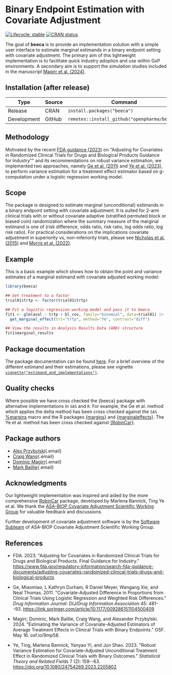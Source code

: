 # Binary Endpoint Estimation with Covariate Adjustment

<!-- badges: start -->

[![Lifecycle: stable](https://img.shields.io/badge/lifecycle-stable-brightgreen.svg)](https://www.tidyverse.org/lifecycle/#stable) 
[![CRAN status](https://www.r-pkg.org/badges/version/beeca)](https://CRAN.R-project.org/package=beeca)

<!-- badges: end -->

The goal of **beeca** is to provide an implementation solution with a simple user interface to estimate marginal estimands in a binary endpoint setting with covariate adjustment. The primary aim of this lightweight implementation is to facilitate quick industry adoption and use within GxP environments. A secondary aim is to support the simulation studies included in the manuscript [Magirr et al. (2024)](https://osf.io/9mp58/). 


## Installation (after release)

Type | Source | Command
---|---|---
Release | CRAN | `install.packages("beeca")`
Development | GitHub | `remotes::install_github("openpharma/beeca")`

## Methodology

Motivated by the recent [FDA guidance (2023)](https://www.fda.gov/regulatory-information/search-fda-guidance-documents/adjusting-covariates-randomized-clinical-trials-drugs-and-biological-products) on "Adjusting for Covariates in Randomized Clinical Trials for Drugs and Biological Products Guidance for Industry"" and its recommendations on robust variance estimation, we implemented two approaches, namely [Ge et al. (2011)](https://link.springer.com/article/10.1177/009286151104500409) and [Ye et al. (2023)](https://doi.org/10.1080/24754269.2023.2205802), to perform variance estimation for a treatment effect estimator based on g-computation under a logistic regression working model.

## Scope

The package is designed to estimate marginal (unconditional) estimands in a binary endpoint setting with covariate adjustment. It is suited for 2-arm clinical trials with or without covariate adaptive (stratified permuted block or biased coin) randomization where the summary measure of the marginal estimand is one of (risk difference, odds ratio, risk ratio, log odds ratio, log risk ratio). For practical considerations on the implications covariate adjustment in superiority vs, non-inferiority trials, please see [Nicholas et al. (2015)](https://doi.org/10.1002%2Fsim.6447) and [Morris et al. (2022)](https://doi.org/10.1186/s13063-022-06097-z).

## Example

This is a basic example which shows how to obtain the point and variance estimates of a marginal estimand with covariate adjusted working model:

``` r
library(beeca)

## Set treatment to a factor
trial01$trtp <- factor(trial01$trtp)

## Fit a logistic regression working model and pass it to beeca
fit1 <- glm(aval ~ trtp + bl_cov, family="binomial", data=trial01) |>
  get_marginal_effect(trt="trtp", method="Ye", contrast="diff")

## View the results in Analysis Results Data (ARD) structure
fit1$marginal_results
```

## Package documentation 

The package documentation can be found [here](openpharma.github.io/beeca/). For a brief overview of the different estimand and their estimations, please see vignette [`vignette("estimand_and_implementations")`](https://openpharma.github.io/beeca/main/articles/estimand_and_implementations.html).

## Quality checks

Where possible we have cross checked the {beeca} package with alternative implementations in `SAS` and `R`. For example, the Ge et al. method which applies the delta method has been cross checked against the `SAS` [%margins](https://support.sas.com/kb/63/038.html) macro and the R packages [{margins}](https://cran.r-project.org/package=margins) and [{marginaleffects}](https://cran.r-project.org/package=marginaleffects). The Ye et al. method has been cross checked against [{RobinCar}](https://cran.r-project.org/package=RobinCar/). 

## Package authors

-   [Alex Przybylski](mailto:alexander.przybylski@novartis.com?subject=beeca){.email}
-   [Craig Wang](mailto:craig.wang@novartis.com?subject=beeca){.email}
-   [Dominic Magirr](mailto:dominic.magirr@novartis.com?subject=beeca){.email}
-   [Mark Baillie](mailto:mark.baillie@novartis.com?subject=beeca){.email}

## Acknowledgments

Our lightweight implementation was inspired and aided by the more comprehensive [RobinCar](https://cran.r-project.org/package=RobinCar/) package, developed by
Marlena Bannick, Ting Ye et al. We thank the [ASA-BIOP Covariate Adjustment Scientific Working Group](https://carswg.github.io/) for valuable feedback and discussions. 

Further development of covariate adjustment software is by the [Software Subteam](https://carswg.github.io/subteam_software.html) of ASA-BIOP Covariate Adjustment Scientific Working Group.

## References

* FDA. 2023. "Adjusting for Covariates in Randomized Clinical Trials for Drugs and Biological Products. Final Guidance for Industry."  <https://www.fda.gov/regulatory-information/search-fda-guidance-documents/adjusting-covariates-randomized-clinical-trials-drugs-and-biological-products>

* Ge, Miaomiao, L Kathryn Durham, R Daniel Meyer, Wangang Xie, and Neal Thomas. 2011. "Covariate-Adjusted Difference in Proportions from Clinical Trials Using Logistic Regression and Weighted Risk Differences." *Drug Information Journal: DIJ/Drug Information Association* 45: 481--93. <https://link.springer.com/article/10.1177/009286151104500409>

* Magirr, Dominic, Mark Baillie, Craig Wang, and Alexander Przybylski. 2024. “Estimating the Variance of Covariate-Adjusted Estimators of Average Treatment Effects in Clinical Trials with Binary Endpoints.” OSF. May 16. osf.io/9mp58.

* Ye, Ting, Marlena Bannick, Yanyao Yi, and Jun Shao. 2023. "Robust Variance Estimation for Covariate-Adjusted Unconditional Treatment Effect in Randomized Clinical Trials with Binary Outcomes." *Statistical Theory and Related Fields* 7 (2): 159--63. <https://doi.org/10.1080/24754269.2023.2205802>
